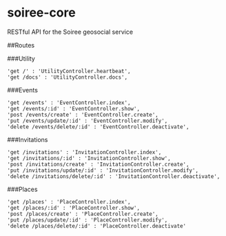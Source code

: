 # soiree-core

RESTful API for the Soiree geosocial service


##Routes

###Utility

    'get /' : 'UtilityController.heartbeat',
    'get /docs' : 'UtilityController.docs',

###Events

    'get /events' : 'EventController.index',
    'get /events/:id' : 'EventController.show',
    'post /events/create' : 'EventController.create',
    'put /events/update/:id' : 'EventController.modify',
    'delete /events/delete/:id' : 'EventController.deactivate',

###Invitations

    'get /invitations' : 'InvitationController.index',
    'get /invitations/:id' : 'InvitationController.show',
    'post /invitations/create' : 'InvitationController.create',
    'put /invitations/update/:id' : 'InvitationController.modify',
    'delete /invitations/delete/:id' : 'InvitationController.deactivate',

###Places

    'get /places' : 'PlaceController.index',
    'get /places/:id' : 'PlaceController.show',
    'post /places/create' : 'PlaceController.create',
    'put /places/update/:id' : 'PlaceController.modify',
    'delete /places/delete/:id' : 'PlaceController.deactivate'
